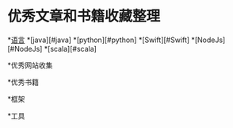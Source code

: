 优秀文章和书籍收藏整理
=======================
*[语言](#语言)
    *[java][#java]
    *[python][#python]
    *[Swift][#Swift]
    *[NodeJs][#NodeJs]
    *[scala][#scala]

*优秀网站收集



*优秀书籍



*框架




*工具